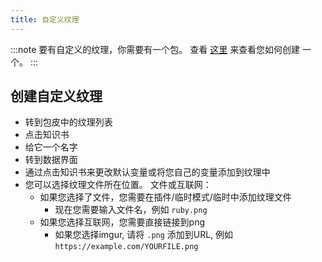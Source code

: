 ```yaml
---
title: 自定义纹理
---
```


:::note 要有自定义的纹理，你需要有一个包。 查看 [这里](pack.md#create-a-pack) 来查看您如何创建 一个。 :::

## 创建自定义纹理

* 转到包皮中的纹理列表
* 点击知识书
* 给它一个名字
* 转到数据界面
* 通过点击知识书来更改默认变量或将您自己的变量添加到纹理中
* 您可以选择纹理文件所在位置。 文件或互联网：
    * 如果您选择了文件，您需要在插件/临时模式/临时中添加纹理文件
        * 现在您需要输入文件名，例如 `ruby.png`
    * 如果您选择互联网，您需要直接链接到png
        * 如果您选择imgur, 请将 `.png` 添加到URL, 例如 `https://example.com/YOURFILE.png`
